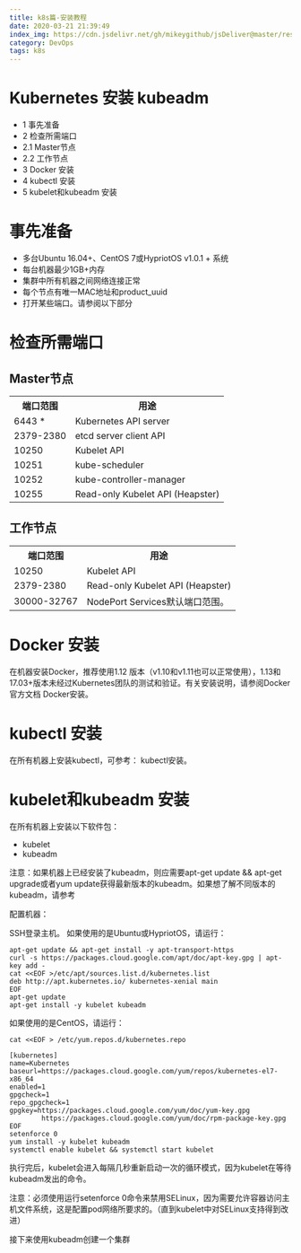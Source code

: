 ```yaml
---
title: k8s篇-安装教程
date: 2020-03-21 21:39:49
index_img: https://cdn.jsdelivr.net/gh/mikeygithub/jsDeliver@master/resource/img/k8s.png
category: DevOps
tags: k8s
---
```


# Kubernetes 安装 kubeadm

- 1 事先准备
- 2 检查所需端口
- 2.1 Master节点
- 2.2 工作节点
- 3 Docker 安装
- 4 kubectl 安装
- 5 kubelet和kubeadm 安装

# 事先准备

- 多台Ubuntu 16.04+、CentOS 7或HypriotOS v1.0.1 + 系统  
- 每台机器最少1GB+内存  
- 集群中所有机器之间网络连接正常  
- 每个节点有唯一MAC地址和product_uuid  
- 打开某些端口。请参阅以下部分  

# 检查所需端口

## Master节点

<table>
<tr><th>端口范围</th><th>用途</th></tr>
<tr><td>6443 *</td><td>	Kubernetes API server</td></tr>
<tr><td>2379-2380</td><td>	etcd server client API</td></tr>
<tr><td>10250</td><td>	Kubelet API</td></tr>
<tr><td>10251</td><td>	kube-scheduler</td></tr>
<tr><td>10252</td><td>	kube-controller-manager</td></tr>
<tr><td>10255</td><td>Read-only Kubelet API (Heapster)</td></tr>
</table>

## 工作节点

<table>
<tr><th>端口范围</th><th>用途</th></tr>
<tr><td>10250</td><td>Kubelet API</td></tr>
<tr><td>2379-2380</td><td>Read-only Kubelet API (Heapster)</td></tr>
<tr><td>30000-32767</td><td>NodePort Services默认端口范围。</td></tr>
</table>
	
# Docker 安装

在机器安装Docker，推荐使用1.12 版本（v1.10和v1.11也可以正常使用），1.13和17.03+版本未经过Kubernetes团队的测试和验证。有关安装说明，请参阅Docker官方文档 Docker安装。

# kubectl 安装

在所有机器上安装kubectl，可参考： kubectl安装。

# kubelet和kubeadm 安装

在所有机器上安装以下软件包：

- kubelet
- kubeadm

注意：如果机器上已经安装了kubeadm，则应需要apt-get update && apt-get upgrade或者yum update获得最新版本的kubeadm。如果想了解不同版本的kubeadm，请参考

配置机器：

SSH登录主机。
如果使用的是Ubuntu或HypriotOS，请运行：

```text
apt-get update && apt-get install -y apt-transport-https
curl -s https://packages.cloud.google.com/apt/doc/apt-key.gpg | apt-key add -
cat <<EOF >/etc/apt/sources.list.d/kubernetes.list
deb http://apt.kubernetes.io/ kubernetes-xenial main
EOF
apt-get update
apt-get install -y kubelet kubeadm
```

如果使用的是CentOS，请运行：

`cat <<EOF > /etc/yum.repos.d/kubernetes.repo`


```text
[kubernetes]
name=Kubernetes
baseurl=https://packages.cloud.google.com/yum/repos/kubernetes-el7-x86_64
enabled=1
gpgcheck=1
repo_gpgcheck=1
gpgkey=https://packages.cloud.google.com/yum/doc/yum-key.gpg
        https://packages.cloud.google.com/yum/doc/rpm-package-key.gpg
EOF
setenforce 0
yum install -y kubelet kubeadm
systemctl enable kubelet && systemctl start kubelet

```

执行完后，kubelet会进入每隔几秒重新启动一次的循环模式，因为kubelet在等待kubeadm发出的命令。

注意：必须使用运行setenforce 0命令来禁用SELinux，因为需要允许容器访问主机文件系统，这是配置pod网络所要求的。（直到kubelet中对SELinux支持得到改进）

接下来使用kubeadm创建一个集群

